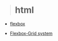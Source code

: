 > # html 


* [flexbox](./md%20files/flexbox.md)

* [Flexbox-Grid system](./md%20files/flexbox%20Grid%20system.md)